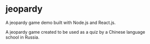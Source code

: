# jeopardy
A jeopardy game demo built with Node.js and React.js.

A jeopardy game created to be used as a quiz by a Chinese language school in Russia.
